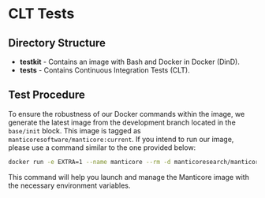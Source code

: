 # CLT Tests

## Directory Structure

* **testkit** - Contains an image with Bash and Docker in Docker (DinD).
* **tests** - Contains Continuous Integration Tests (CLT).

## Test Procedure

To ensure the robustness of our Docker commands within the image, we generate the latest image from the development branch located in the `base/init` block. This image is tagged as `manticoresoftware/manticore:current`. If you intend to run our image, please use a command similar to the one provided below:
```bash
docker run -e EXTRA=1 --name manticore --rm -d manticoresearch/manticore:current
```
This command will help you launch and manage the Manticore image with the necessary environment variables.
